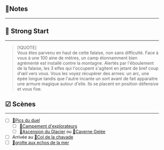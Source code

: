 
##  📝Notes
______



## 🎯 Strong Start
______
> [!QUOTE]  
> Vous êtes parvenu en haut de cette falaise, non sans difficulté. Face à vous à une 100 aine de mètres, un camp étonnamment bien agrémenté est installé contre la montagne. Alertés par l'éboulement de la falaise, les 3 elfes qui l'occupent s'agitent en jetant de bref coup d'œil vers vous. Vous les voyez récupérer des armes: un arc, une épée longue tandis que l'autre incante un sort avant de fait apparaitre une armure magique autour d'elle. Ils se placent en position défensive et vous fixe.



## ☑ Scènes
______
- [ ] [📍Pics du duel](../lieux/📍Pics%20du%20duel.md)
	- [ ] [🔎Campement d'explorateurs](../découverte/🔎Campement%20d'explorateurs.md)
	- [ ] [🎲Ascension du Glacier](../épreuves/🎲Ascension%20du%20Glacier.md) ou [🎲Caverne Gelée](../épreuves/🎲Caverne%20Gelée.md)
- [ ] Arrivée au [🔎Col de la chavade](../découverte/🔎Col%20de%20la%20chavade.md)
- [ ] [📍grotte aux echos de la mer](../lieux/📍grotte%20aux%20echos%20de%20la%20mer.md)